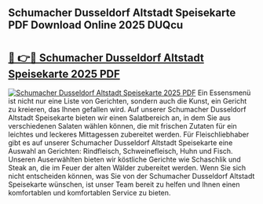 ## Schumacher Dusseldorf Altstadt Speisekarte PDF Download Online 2025 DUQcu

# <h2><a href="http://gcbpm94.nevu.top/?p=Schumacher+Dusseldorf+Altstadt+Speisekarte">🔗 👉🔴 Schumacher Dusseldorf Altstadt Speisekarte 2025 PDF</a></h2>

[![Schumacher Dusseldorf Altstadt Speisekarte 2025 PDF](https://i.imgur.com/dBaPXMq.png)](http://gcbpm94.nevu.top/?p=Schumacher+Dusseldorf+Altstadt+Speisekarte)
Ein Essensmenü ist nicht nur eine Liste von Gerichten, sondern auch die Kunst, ein Gericht zu kreieren, das Ihnen gefallen wird. Auf unserer Schumacher Dusseldorf Altstadt Speisekarte bieten wir einen Salatbereich an, in dem Sie aus verschiedenen Salaten wählen können, die mit frischen Zutaten für ein leichtes und leckeres Mittagessen zubereitet werden. Für Fleischliebhaber gibt es auf unserer Schumacher Dusseldorf Altstadt Speisekarte eine Auswahl an Gerichten: Rindfleisch, Schweinefleisch, Huhn und Fisch. Unseren Auserwählten bieten wir köstliche Gerichte wie Schaschlik und Steak an, die im Feuer der alten Wälder zubereitet werden. Wenn Sie sich nicht entscheiden können, was Sie von der Schumacher Dusseldorf Altstadt Speisekarte wünschen, ist unser Team bereit zu helfen und Ihnen einen komfortablen und komfortablen Service zu bieten.
